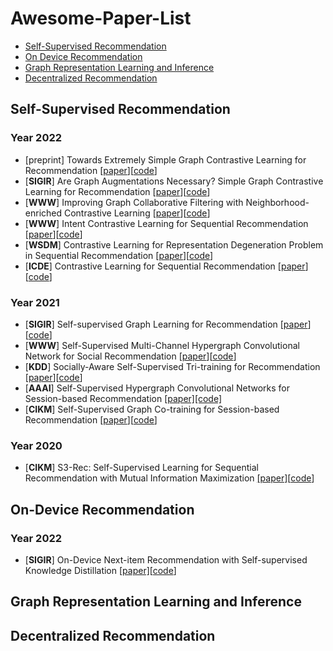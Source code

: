 # Awesome-Paper-List

- [Self-Supervised Recommendation](#self-supervised-recommendation)
- [On Device Recommendation](#on-device-recommendation)
- [Graph Representation Learning and Inference](#graph-representation-learning-and-inference)
- [Decentralized Recommendation](#decentralized-recommendation)

## Self-Supervised Recommendation
### Year 2022

 + [preprint] Towards Extremely Simple Graph Contrastive Learning for Recommendation [[paper](https://arxiv.org/pdf/2209.02544.pdf)][[code](https://github.com/Coder-Yu/SELFRec)]
 + [**SIGIR**] Are Graph Augmentations Necessary? Simple Graph Contrastive Learning for Recommendation [[paper](https://dl.acm.org/doi/abs/10.1145/3477495.3531937)][[code](https://github.com/Coder-Yu/SELFRec)]
 + [**WWW**] Improving Graph Collaborative Filtering with Neighborhood-enriched Contrastive Learning [[paper](https://arxiv.org/abs/2202.06200)][[code](https://github.com/RUCAIBox/NCL)]
 + [**WWW**] Intent Contrastive Learning for Sequential Recommendation [[paper](https://dl.acm.org/doi/10.1145/3485447.3512090)][[code](https://github.com/salesforce/ICLRec)]
 + [**WSDM**] Contrastive Learning for Representation Degeneration Problem in Sequential Recommendation [[paper](https://dl.acm.org/doi/abs/10.1145/3488560.3498433)][[code](https://github.com/RuihongQiu/DuoRec)]
 + [**ICDE**] Contrastive Learning for Sequential Recommendation [[paper](https://ieeexplore.ieee.org/abstract/document/9835621)][[code]()]

### Year 2021

 + [**SIGIR**] Self-supervised Graph Learning for Recommendation [[paper](https://arxiv.org/abs/2010.10783)][[code](https://github.com/wujcan/SGL)]
 + [**WWW**] Self-Supervised Multi-Channel Hypergraph Convolutional Network for Social Recommendation [[paper](https://dl.acm.org/doi/abs/10.1145/3442381.3449844)][[code](https://github.com/Coder-Yu/QRec/blob/master/model/ranking/MHCN.py)]
 + [**KDD**] Socially-Aware Self-Supervised Tri-training for Recommendation [[paper](https://dl.acm.org/doi/10.1145/3447548.3467340)][[code](https://github.com/Coder-Yu/QRec/blob/master/model/ranking/SEPT.py)]
 + [**AAAI**] Self-Supervised Hypergraph Convolutional Networks for Session-based Recommendation [[paper]](https://ojs.aaai.org/index.php/AAAI/article/view/16578)[[code]](https://github.com/xiaxin1998/DHCN)
 + [**CIKM**] Self-Supervised Graph Co-training for Session-based Recommendation [[paper](https://dl.acm.org/doi/abs/10.1145/3459637.3482388)][[code](https://github.com/xiaxin1998/COTREC)]
 
### Year 2020
+ [**CIKM**] S3-Rec: Self-Supervised Learning for Sequential Recommendation with Mutual Information Maximization  [[paper]](https://dl.acm.org/doi/10.1145/3340531.3411954)[[code](https://github.com/RUCAIBox/CIKM2020-S3Rec)]

## On-Device Recommendation
### Year 2022
+ [**SIGIR**] On-Device Next-item Recommendation with Self-supervised Knowledge Distillation  [[paper]](https://dl.acm.org/doi/10.1145/3340531.3411954)[[code](https://github.com/xiaxin1998/OD-Rec)]

## Graph Representation Learning and Inference

## Decentralized Recommendation
